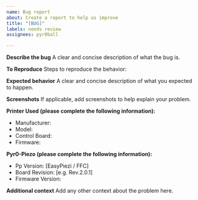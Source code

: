 ```yaml
---
name: Bug report
about: Create a report to help us improve
title: "[BUG]"
labels: needs review
assignees: pyr0ball

---
```


**Describe the bug**
A clear and concise description of what the bug is.

**To Reproduce**
Steps to reproduce the behavior:

**Expected behavior**
A clear and concise description of what you expected to happen.

**Screenshots**
If applicable, add screenshots to help explain your problem.

**Printer Used (please complete the following information):**
 - Manufacturer:
 - Model:
 - Control Board:
 - Firmware:

**Pyr0-Piezo (please complete the following information):**
 - Pp Version: [EasyPiezi / FFC]
 - Board Revision: [e.g. Rev.2.0.1]
 - Firmware Version: 

**Additional context**
Add any other context about the problem here.
